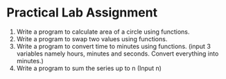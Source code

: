 # Practical Lab Assignment

1. Write a program to calculate area of a circle using functions.
2. Write a program to swap two values using functions.
3. Write a program to convert time to minutes using functions. (input 3 variables namely hours, minutes and seconds. Convert everything into minutes.)
4. Write a program to sum the series up to n (Input n)
